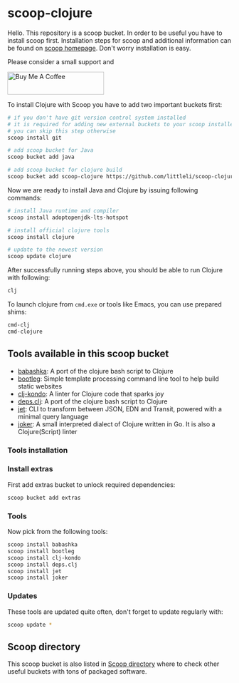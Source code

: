 ﻿# scoop-clojure

Hello. This repository is a scoop bucket. In order to be useful you have to install scoop first. Installation steps for scoop and additional information can be found on [scoop homepage](http://scoop.sh). Don't worry installation is easy.

Please consider a small support and

<a href="https://www.buymeacoffee.com/alesrocks" target="_blank">
  <img src="https://cdn.buymeacoffee.com/buttons/default-green.png" alt="Buy Me A Coffee" height="51" width="217">
</a>

To install Clojure with Scoop you have to add two important buckets first:

```sh
# if you don't have git version control system installed
# it is required for adding new external buckets to your scoop installer
# you can skip this step otherwise
scoop install git

# add scoop bucket for Java 
scoop bucket add java

# add scoop bucket for clojure build
scoop bucket add scoop-clojure https://github.com/littleli/scoop-clojure
```

Now we are ready to install Java and Clojure by issuing following commands:

```sh
# install Java runtime and compiler
scoop install adoptopenjdk-lts-hotspot

# install official clojure tools
scoop install clojure

# update to the newest version
scoop update clojure
```

After successfully running steps above, you should be able to run Clojure with following:

```sh
clj
```

To launch clojure from `cmd.exe` or tools like Emacs, you can use prepared shims:

```sh
cmd-clj
cmd-clojure
```

## Tools available in this scoop bucket

* [babashka](https://github.com/borkdude/babashka): A port of the clojure bash script to Clojure
* [bootleg](https://github.com/retrogradeorbit/bootleg): Simple template processing command line tool to help build static websites
* [clj-kondo](https://github.com/borkdude/clj-kondo): A linter for Clojure code that sparks joy
* [deps.clj](https://github.com/borkdude/deps.clj): A port of the clojure bash script to Clojure
* [jet](https://github.com/borkdude/jet): CLI to transform between JSON, EDN and Transit, powered with a minimal query language
* [joker](https://joker-lang.org): A small interpreted dialect of Clojure written in Go. It is also a Clojure(Script) linter

### Tools installation

### Install extras

First add extras bucket to unlock required dependencies:
```sh
scoop bucket add extras
```

### Tools

Now pick from the following tools:

```sh
scoop install babashka
scoop install bootleg
scoop install clj-kondo
scoop install deps.clj
scoop install jet
scoop install joker
```

### Updates

These tools are updated quite often, don't forget to update regularly with:
```sh
scoop update *
```

## Scoop directory

This scoop bucket is also listed in [Scoop directory](https://rasa.github.io/scoop-directory/by-bucket.html#littleli_scoop-clojure) where to check other useful buckets with tons of packaged software.
